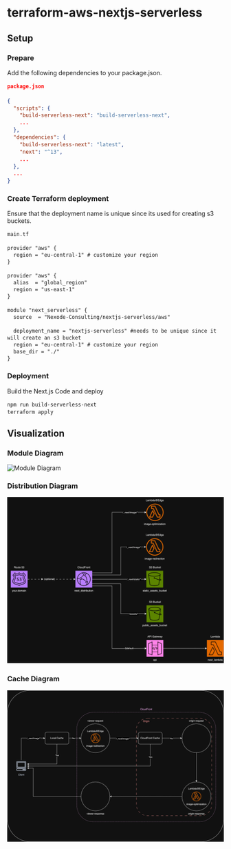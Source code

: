 # terraform-aws-nextjs-serverless


## Setup

### Prepare 

Add the following dependencies to your package.json.

```json
package.json

{
  "scripts": {
    "build-serverless-next": "build-serverless-next",
    ...
  },
  "dependencies": {
    "build-serverless-next": "latest",
    "next": "^13",
    ...
  },
  ...
}
```
### Create Terraform deployment

Ensure that the deployment name is unique since its used for creating s3 buckets.


```
main.tf

provider "aws" {
  region = "eu-central-1" # customize your region
}

provider "aws" {
  alias  = "global_region"
  region = "us-east-1"
}

module "next_serverless" {
  source  = "Nexode-Consulting/nextjs-serverless/aws"

  deployment_name = "nextjs-serverless" #needs to be unique since it will create an s3 bucket
  region = "eu-central-1" # customize your region
  base_dir = "./"
}
```

### Deployment
Build the Next.js Code and deploy
```bash
npm run build-serverless-next
terraform apply
```


## Visualization

### Module Diagram
![Module Diagram](https://github.com/Nexode-Consulting/terraform-aws-nextjs-serverless/blob/main/visuals/module.webp?raw=true)

### Distribution Diagram
![Distribution Diagram](https://github.com/Nexode-Consulting/terraform-aws-nextjs-serverless/blob/main/visuals/distribution.webp?raw=true)

### Cache Diagram
![Cache Diagram](https://github.com/Nexode-Consulting/terraform-aws-nextjs-serverless/blob/main/visuals/cache.webp?raw=true)
